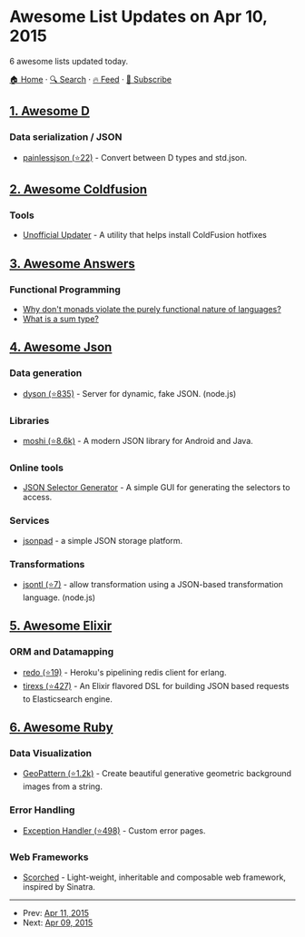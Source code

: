 # Awesome List Updates on Apr 10, 2015

6 awesome lists updated today.

[🏠 Home](/README.md) · [🔍 Search](https://test.trackawesomelist.com/search/) · [🔥 Feed](https://test.trackawesomelist.com/feed.xml) · [📮 Subscribe](https://trackawesomelist.us17.list-manage.com/subscribe?u=d2f0117aa829c83a63ec63c2f&id=36a103854c)



## [1. Awesome D](/content/dlang-community/awesome-d/README.md)

### Data serialization / JSON

*   [painlessjson (⭐22)](https://github.com/BlackEdder/painlessjson) - Convert between D types and std.json.

## [2. Awesome Coldfusion](/content/seancoyne/awesome-coldfusion/README.md)

### Tools

*   [Unofficial Updater](http://www.uu-2.info/) - A utility that helps install ColdFusion hotfixes

## [3. Awesome Answers](/content/cyberglot/awesome-answers/README.md)

### Functional Programming

*   [Why don't monads violate the purely functional nature of languages?](http://qr.ae/dZWCp)
*   [What is a sum type?](http://qr.ae/dZ97q)

## [4. Awesome Json](/content/burningtree/awesome-json/README.md)

### Data generation

*   [dyson (⭐835)](https://github.com/webpro/dyson) - Server for dynamic, fake JSON. (node.js)

### Libraries

*   [moshi (⭐8.6k)](https://github.com/square/moshi) - A modern JSON library for Android and Java.

### Online tools

*   [JSON Selector Generator](http://jsonselector.com/) - A simple GUI for generating the selectors to access.

### Services

*   [jsonpad](https://jsonpad.io/) - a simple JSON storage platform.

### Transformations

*   [jsontl (⭐7)](https://github.com/DoublePrecisionSoftware/jsontl) - allow transformation using a JSON-based transformation language. (node.js)

## [5. Awesome Elixir](/content/h4cc/awesome-elixir/README.md)

### ORM and Datamapping

*   [redo (⭐19)](https://github.com/heroku/redo) - Heroku's pipelining redis client for erlang.
*   [tirexs (⭐427)](https://github.com/Zatvobor/tirexs) - An Elixir flavored DSL for building JSON based requests to Elasticsearch engine.

## [6. Awesome Ruby](/content/markets/awesome-ruby/README.md)

### Data Visualization

*   [GeoPattern (⭐1.2k)](https://github.com/jasonlong/geo_pattern) - Create beautiful generative geometric background images from a string.

### Error Handling

*   [Exception Handler (⭐498)](https://github.com/richpeck/exception_handler) - Custom error pages.

### Web Frameworks

*   [Scorched](http://scorchedrb.com) - Light-weight, inheritable and composable web framework, inspired by Sinatra.

---

- Prev: [Apr 11, 2015](/content/2015/04/11/README.md)
- Next: [Apr 09, 2015](/content/2015/04/09/README.md)